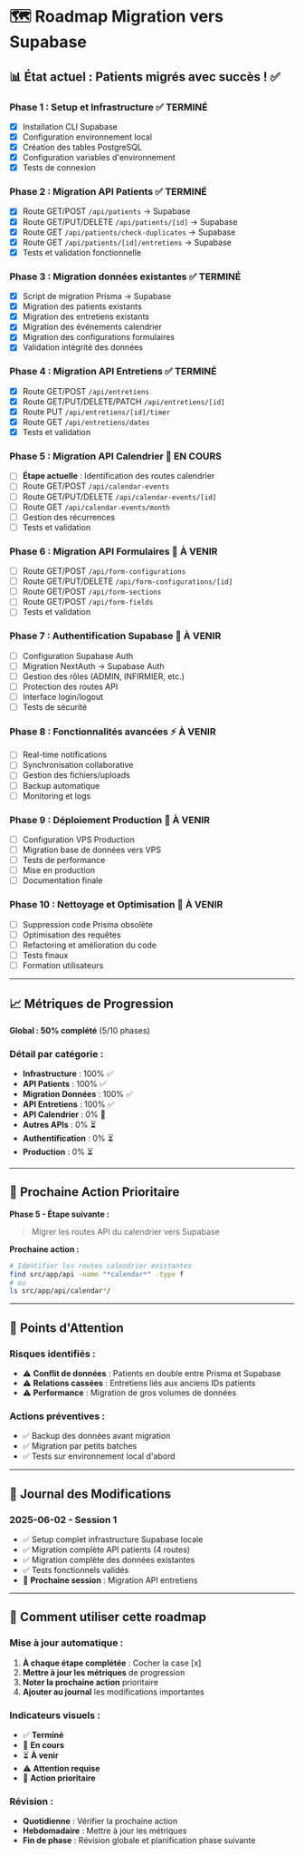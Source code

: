 # 🗺️ Roadmap Migration vers Supabase

## 📊 État actuel : **Patients migrés avec succès !** ✅

### Phase 1 : Setup et Infrastructure ✅ TERMINÉ
- [x] Installation CLI Supabase
- [x] Configuration environnement local
- [x] Création des tables PostgreSQL
- [x] Configuration variables d'environnement
- [x] Tests de connexion

### Phase 2 : Migration API Patients ✅ TERMINÉ
- [x] Route GET/POST `/api/patients` → Supabase
- [x] Route GET/PUT/DELETE `/api/patients/[id]` → Supabase  
- [x] Route GET `/api/patients/check-duplicates` → Supabase
- [x] Route GET `/api/patients/[id]/entretiens` → Supabase
- [x] Tests et validation fonctionnelle

### Phase 3 : Migration données existantes ✅ TERMINÉ
- [x] Script de migration Prisma → Supabase
- [x] Migration des patients existants
- [x] Migration des entretiens existants
- [x] Migration des événements calendrier
- [x] Migration des configurations formulaires
- [x] Validation intégrité des données

### Phase 4 : Migration API Entretiens ✅ TERMINÉ
- [x] Route GET/POST `/api/entretiens`
- [x] Route GET/PUT/DELETE/PATCH `/api/entretiens/[id]`
- [x] Route PUT `/api/entretiens/[id]/timer`
- [x] Route GET `/api/entretiens/dates`
- [x] Tests et validation

### Phase 5 : Migration API Calendrier 🔄 EN COURS
- [ ] **Étape actuelle** : Identification des routes calendrier
- [ ] Route GET/POST `/api/calendar-events`
- [ ] Route GET/PUT/DELETE `/api/calendar-events/[id]`
- [ ] Route GET `/api/calendar-events/month`
- [ ] Gestion des récurrences
- [ ] Tests et validation

### Phase 6 : Migration API Formulaires 📝 À VENIR
- [ ] Route GET/POST `/api/form-configurations`
- [ ] Route GET/PUT/DELETE `/api/form-configurations/[id]`
- [ ] Route GET/POST `/api/form-sections`
- [ ] Route GET/POST `/api/form-fields`
- [ ] Tests et validation

### Phase 7 : Authentification Supabase 🔐 À VENIR
- [ ] Configuration Supabase Auth
- [ ] Migration NextAuth → Supabase Auth
- [ ] Gestion des rôles (ADMIN, INFIRMIER, etc.)
- [ ] Protection des routes API
- [ ] Interface login/logout
- [ ] Tests de sécurité

### Phase 8 : Fonctionnalités avancées ⚡ À VENIR
- [ ] Real-time notifications
- [ ] Synchronisation collaborative
- [ ] Gestion des fichiers/uploads
- [ ] Backup automatique
- [ ] Monitoring et logs

### Phase 9 : Déploiement Production 🚀 À VENIR
- [ ] Configuration VPS Production
- [ ] Migration base de données vers VPS
- [ ] Tests de performance
- [ ] Mise en production
- [ ] Documentation finale

### Phase 10 : Nettoyage et Optimisation 🧹 À VENIR
- [ ] Suppression code Prisma obsolète
- [ ] Optimisation des requêtes
- [ ] Refactoring et amélioration du code
- [ ] Tests finaux
- [ ] Formation utilisateurs

---

## 📈 Métriques de Progression

**Global : 50% complété** (5/10 phases)

### Détail par catégorie :
- **Infrastructure** : 100% ✅
- **API Patients** : 100% ✅  
- **Migration Données** : 100% ✅
- **API Entretiens** : 100% ✅
- **API Calendrier** : 0% 🔄
- **Autres APIs** : 0% ⏳
- **Authentification** : 0% ⏳
- **Production** : 0% ⏳

---

## 🎯 Prochaine Action Prioritaire

**Phase 5 - Étape suivante :**
> Migrer les routes API du calendrier vers Supabase

**Prochaine action :**
```bash
# Identifier les routes calendrier existantes
find src/app/api -name "*calendar*" -type f
# ou
ls src/app/api/calendar*/
```

---

## 🚨 Points d'Attention

### Risques identifiés :
- ⚠️ **Conflit de données** : Patients en double entre Prisma et Supabase
- ⚠️ **Relations cassées** : Entretiens liés aux anciens IDs patients
- ⚠️ **Performance** : Migration de gros volumes de données

### Actions préventives :
- ✅ Backup des données avant migration
- ✅ Migration par petits batches
- ✅ Tests sur environnement local d'abord

---

## 📝 Journal des Modifications

### 2025-06-02 - Session 1
- ✅ Setup complet infrastructure Supabase locale
- ✅ Migration complète API patients (4 routes)
- ✅ Migration complète des données existantes
- ✅ Tests fonctionnels validés
- 🎯 **Prochaine session** : Migration API entretiens

---

## 🔄 Comment utiliser cette roadmap

### Mise à jour automatique :
1. **À chaque étape complétée** : Cocher la case [x]
2. **Mettre à jour les métriques** de progression
3. **Noter la prochaine action** prioritaire
4. **Ajouter au journal** les modifications importantes

### Indicateurs visuels :
- ✅ **Terminé**
- 🔄 **En cours** 
- ⏳ **À venir**
- ⚠️ **Attention requise**
- 🎯 **Action prioritaire**

### Révision :
- **Quotidienne** : Vérifier la prochaine action
- **Hebdomadaire** : Mettre à jour les métriques
- **Fin de phase** : Révision globale et planification phase suivante